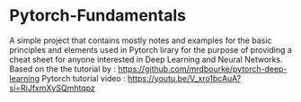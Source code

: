 # Pytorch-Fundamentals
A simple project that contains mostly notes and examples for the basic principles and elements used in Pytorch lirary for the purpose of providing a cheat sheet for anyone interested in Deep Learning and Neural Networks. 
Based on the the tutorial by : https://github.com/mrdbourke/pytorch-deep-learning
Pytorch tutorial video : https://youtu.be/V_xro1bcAuA?si=RiJfxmXySQmhtqpz
